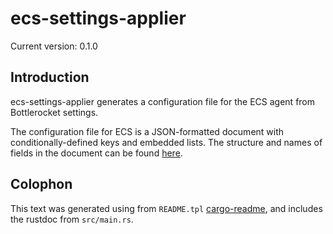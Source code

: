 # ecs-settings-applier

Current version: 0.1.0

## Introduction

ecs-settings-applier generates a configuration file for the ECS agent from Bottlerocket settings.

The configuration file for ECS is a JSON-formatted document with conditionally-defined keys and
embedded lists.  The structure and names of fields in the document can be found
[here](https://github.com/aws/amazon-ecs-agent/blob/a250409cf5eb4ad84a7b889023f1e4d2e274b7ab/agent/config/types.go).

## Colophon

This text was generated using from `README.tpl` [cargo-readme](https://crates.io/crates/cargo-readme), and includes the rustdoc from `src/main.rs`.
